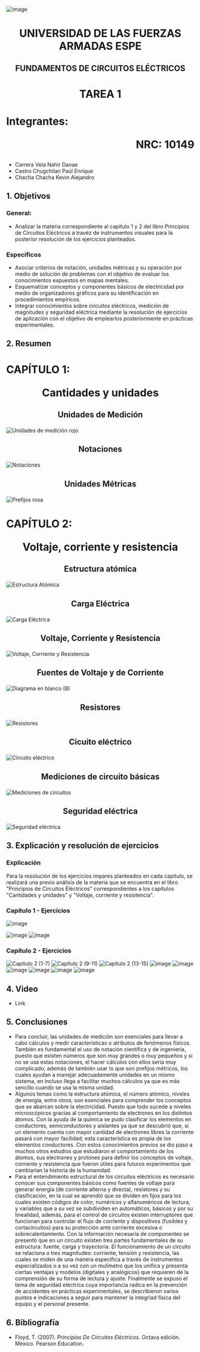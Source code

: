 ![image](https://user-images.githubusercontent.com/93786746/140656495-1e9017c5-1622-4145-a547-0ebbe5014f3d.png)
# <p align=center> UNIVERSIDAD DE LAS FUERZAS ARMADAS ESPE 
## <p align=center> FUNDAMENTOS DE CIRCUITOS ELÉCTRICOS
# <p align=center>  TAREA 1
# Integrantes: <p align=right> NRC: 10149
* Carrera Vela Nahir Danae
* Castro Chugchilan Paúl Enrique
* Chacha Chacha Kevin Alejandro
## 1. Objetivos
  ### General: 
  * Analizar la materia correspondiente al capítulo 1 y 2 del libro Principios de Circuitos Eléctricos a travéz de instrumentos visuales para la posterior resolución de los ejercicios planteados.
  ### Específicos
  * Asociar criterios de notación, unidades métricas y su operación por medio de solución de problemas con el objetivo de evaluar los conocimientos expuestos en mapas mentales.
  * Esquematizar conceptos y componentes básicos de electricidad por medio de organizadores gráficos para su identificación en procedimientos empíricos.
  * Integrar conocimientos sobre circuitos eléctricos, medición de magnitudes y seguridad eléctrica mediante la resolución de ejercicios de aplicación con el objetivo de emplearlos posteriormente en prácticas experimentales.
## 2. Resumen
  # CAPÍTULO 1: <p align=center> Cantidades y unidades
## <p align=center> Unidades de Medición
![Unidades de medición rojo](https://user-images.githubusercontent.com/93829962/140664854-1155d65f-dabc-4ff9-96db-357e7a24fa8a.jpeg)
## <p align=center> Notaciones
![Notaciones](https://user-images.githubusercontent.com/93829962/140664858-83188f8b-7de7-42e0-bce1-8690d0cf46d9.jpeg)
## <p align=center> Unidades Métricas
![Prefijos rosa](https://user-images.githubusercontent.com/93829962/140664859-86ab5842-9e15-4817-9d07-da4f17776ba8.jpeg)
  # CAPÍTULO 2: <p align=center> Voltaje, corriente y resistencia
## <p align=center> Estructura atómica
![Estructura Atómica](https://user-images.githubusercontent.com/93829976/140682982-bdd1675f-00d5-4ff5-8f27-c56280ccf100.png)
## <p align=center> Carga Eléctrica
![Carga Eléctrica](https://user-images.githubusercontent.com/93829976/140688684-4231dc0a-f8d7-4e27-a4a6-65b804c86041.png)
## <p align=center> Voltaje, Corriente y Resistencia
![Voltaje, Corriente y Resistencia](https://user-images.githubusercontent.com/93829976/140693264-70fb5d7d-005f-43f2-8964-e25fe981aa00.png)
## <p align=center> Fuentes de Voltaje y de Corriente
![Diagrama en blanco (8)](https://user-images.githubusercontent.com/93829976/140813418-ec106dc4-fcde-491e-bbd2-6803a7b4292a.png)
## <p align=center> Resistores
![Resistores](https://user-images.githubusercontent.com/93786746/140655732-e59f1a07-a1da-4ecf-a479-d21988c86653.png)
## <p align=center> Cicuito eléctrico
![Circuito eléctrico](https://user-images.githubusercontent.com/93786746/140665516-0cc66262-5979-43a1-80ac-cebfcc784973.png)
## <p align=center> Mediciones de circuito básicas
![Mediciones de circuitos](https://user-images.githubusercontent.com/93786746/140663337-88893420-1aeb-4444-90c7-a1a131cdbed7.png)
## <p align=center> Seguridad eléctrica
![Seguridad eléctrica](https://user-images.githubusercontent.com/93786746/140665532-1694a4e4-2a41-44fe-a430-6233836b7ee0.png)
## 3. Explicación y resolución de ejercicios
  ### Explicación
  Para la resolución de los ejercicios impares planteados en cada capítulo, se realizará una previo análisis de la materia que se encuentra en el libro "Principios de Circuitos Eléctricos" correspondientes a los capítulos "Cantidades y unidades" y "Voltaje, corriente y resistencia".
  ### Capítulo 1 - Ejercicios
  ![image](https://user-images.githubusercontent.com/93786746/140687131-6d03c96e-fc0e-4c95-a319-35534930d4b6.png)

  ![image](https://github.com/NahirCarrera/TAREA-1/blob/main/Cap%C3%ADtulo%201%20(11-19).JPG)
  ![image](https://user-images.githubusercontent.com/93786746/140670512-9d1466d8-8da6-474b-a9bc-550bf358036c.png)

  ### Capítulo 2 - Ejercicios
  ![Capítulo 2 (1-7)](https://user-images.githubusercontent.com/93829976/140824260-337ef181-b025-48c8-9b01-020c070745f9.JPG)
  ![Capítulo 2 (9-11)](https://user-images.githubusercontent.com/93829976/140824346-396e6ab8-e930-45b5-be21-3ce49f2764bd.JPG)
  ![Capítulo 2 (13-15)](https://user-images.githubusercontent.com/93829976/140824359-ff99342f-05a7-4b31-a48a-1edf69cab79b.JPG)
  ![image](https://github.com/NahirCarrera/TAREA-1/blob/main/Cap%C3%ADtulo%202%20(17%20-%2031).JPG)
  ![image](https://user-images.githubusercontent.com/93786746/140674460-9730375b-3b2c-4829-8022-95dc8bd44da7.png)
  ![image](https://user-images.githubusercontent.com/93786746/140674719-fea2e6f5-1298-4b28-b495-bffa5eb8e74c.png)
  ![image](https://user-images.githubusercontent.com/93786746/140686983-e7aceded-80c2-49f6-8108-faf61290ebc6.png)
  ![image](https://user-images.githubusercontent.com/93786746/140687004-d461e124-a0f1-47ac-90d5-ff37fc02002c.png)
  ![image](https://user-images.githubusercontent.com/93786746/140687020-19341a03-59f5-4c70-9c09-6a6f8576ea18.png)

## 4. Video
  * Link
## 5. Conclusiones
  * Para concluir, las unidades de medición son esenciales para llevar a cabo cálculos y medir características o atributos de fenómenos físicos. También es fundamental el uso de notación científica y de ingeniería, puesto que existen números que son muy grandes o muy pequeños y si no se usa estas notaciones, el hacer cálculos con ellos sería muy complicado; además de también usar lo que son prefijos métricos, los cuales ayudan a manejar adecuadamente unidades en un mismo sistema, en incluso llega a facilitar muchos cálculos ya que es más sencillo cuando se usa la misma unidad.
  * Algunos temas como la estructura atómica, el número atómico, niveles de energía, entre otros; son esenciales para comprender los conceptos que se abarcan sobre la electricidad. Puesto que todo sucede a niveles microscópicos gracias al comportamiento de electrones en los distintos átomos. Con la ayuda de la química se pudo clasificar los elementos en conductores, semiconductores y aislantes ya que se descubrió que, si un elemento cuenta con mayor cantidad de electrones libres la corriente pasará con mayor facilidad; esta característica es propia de los elementos conductores. Con estos conocimientos previos se dio paso a muchos otros estudios que estudiaron el comportamiento de los átomos, sus electrones y protones para definir los conceptos de voltaje, corriente y resistencia que fueron útiles para futuros experimentos que cambiarían la historia de la humanidad. 
  * Para el entendimiento estructural de los circuitos eléctricos es necesario conocer sus componentes básicos como fuentes de voltaje para generar energía (de corriente alterna y directa), resistores y su clasificación, en la cual se aprendió que se dividen en fijos para los cuales existen códigos de color, numéricos y alfanuméricos de lectura, y variables que a su vez se subdividen en automáticos, básicos y por su linealidad, además, para el control de circuitos existen interruptores que funcionan para controlar el flujo de corriente y dispositivos (fusibles y cortacircuitos) para su protección ante corriente excesiva o sobrecalentamiento. Con la información necesaria de componentes se presentó que en un circuito existen tres partes fundamentales de su estructura: fuente, carga y trayectoria. El funcionamiento de un circuito se relaciona a tres magnitudes: corriente, tensión y resistencia, las cuales se miden de una manera específica a través de instrumentos especializados o a su vez con un mulímetro que los unifica y presenta ciertas ventajas y modelos (digitales y analógicos) que requieren de la comprensión de su forma de lectura y ajuste. Finalmente se expuso el tema de seguridad eléctrica cuya importancia radica en la prevención de accidentes en prácticas experimentales, se describieron varios puntos e indicaciones a seguir para mantener la integriad física del equipo y el personal presente. 
## 6. Bibliografía
  * Floyd, T. (2007). _Principios De Circuitos Eléctricos_. Octava edición. México. Pearson Education.
